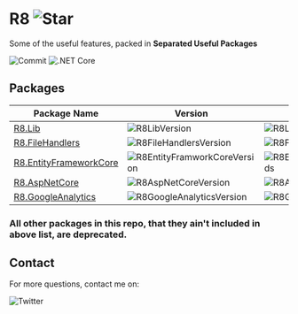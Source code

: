 # R8 ![Star](https://img.shields.io/github/stars/iamr8/R8?style=social)

Some of the useful features, packed in **Separated Useful Packages**

![Commit](https://img.shields.io/github/last-commit/iamr8/r8) ![.NET Core](https://github.com/arashaan/R8/workflows/.NET%20Core/badge.svg?branch=master)

## Packages

| Package Name                                                          | Version     | Status                         |
| --------------------------------------------------------------------- | ----------- | ------------------------------ |
| [R8.Lib](https://www.nuget.org/packages/R8.Lib/)                 | ![R8LibVersion](https://img.shields.io/nuget/vpre/R8.Lib) | ![R8LibDownloads](https://img.shields.io/nuget/dt/R8.Lib) |
| [R8.FileHandlers](https://www.nuget.org/packages/R8.FileHandlers/)        | ![R8FileHandlersVersion](https://img.shields.io/nuget/vpre/R8.FileHandlers) | ![R8FileHandlersDownloads](https://img.shields.io/nuget/dt/R8.FileHandlers) |
| [R8.EntityFrameworkCore](https://www.nuget.org/packages/R8.EntityFrameworkCore/) | ![R8EntityFramworkCoreVersion](https://img.shields.io/nuget/vpre/R8.EntityFrameworkCore) | ![R8EntityFrameworkCoreDownloads](https://img.shields.io/nuget/dt/R8.EntityFrameworkCore) |
| [R8.AspNetCore](https://www.nuget.org/packages/R8.AspNetCore/)          | ![R8AspNetCoreVersion](https://img.shields.io/nuget/vpre/R8.AspNetCore) | ![R8AspNetCoreDownloads](https://img.shields.io/nuget/dt/R8.AspNetCore) |
| [R8.GoogleAnalytics](https://www.nuget.org/packages/R8.GoogleAnalytics/)     | ![R8GoogleAnalyticsVersion](https://img.shields.io/nuget/vpre/R8.GoogleAnalytics)  | ![R8GoogleAnalyticsDownloads](https://img.shields.io/nuget/dt/R8.GoogleAnalytics) |

### All other packages in this repo, that they ain't included in above list, are deprecated.

## Contact
For more questions, contact me on:

 ![Twitter](https://img.shields.io/twitter/follow/arash_shabbeh?style=social)
